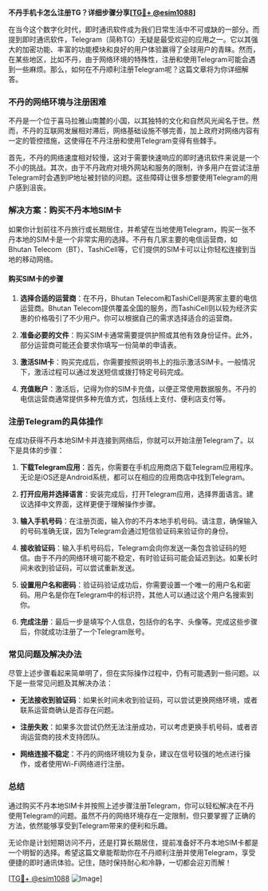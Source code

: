 **不丹手机卡怎么注册TG？详细步骤分享[[TG💪+ @esim1088](https://t.me/s/esim1088)]**

在当今这个数字化时代，即时通讯软件成为我们日常生活中不可或缺的一部分。而提到即时通讯软件，Telegram（简称TG）无疑是最受欢迎的应用之一。它以其强大的加密功能、丰富的功能模块和良好的用户体验赢得了全球用户的青睐。然而，在某些地区，比如不丹，由于网络环境的特殊性，注册和使用Telegram可能会遇到一些麻烦。那么，如何在不丹顺利注册Telegram呢？这篇文章将为你详细解答。

### 不丹的网络环境与注册困难

不丹是一个位于喜马拉雅山南麓的小国，以其独特的文化和自然风光闻名于世。然而，不丹的互联网发展相对滞后，网络基础设施不够完善，加上政府对网络内容有一定的管控措施，这使得在不丹注册和使用Telegram变得有些棘手。

首先，不丹的网络速度相对较慢，这对于需要快速响应的即时通讯软件来说是一个不小的挑战。其次，由于不丹政府对境外网站和服务的限制，许多用户在尝试注册Telegram时会遇到IP地址被封锁的问题。这些障碍让很多想要使用Telegram的用户感到沮丧。

### 解决方案：购买不丹本地SIM卡

如果你计划前往不丹旅行或长期居住，并希望在当地使用Telegram，购买一张不丹本地的SIM卡是一个非常实用的选择。不丹有几家主要的电信运营商，如Bhutan Telecom（BT）、TashiCell等，它们提供的SIM卡可以让你轻松连接到当地的移动网络。

#### 购买SIM卡的步骤

1. **选择合适的运营商**：在不丹，Bhutan Telecom和TashiCell是两家主要的电信运营商。Bhutan Telecom提供覆盖全国的服务，而TashiCell则以较为经济实惠的价格吸引了不少用户。你可以根据自己的需求选择适合的运营商。
   
2. **准备必要的文件**：购买SIM卡通常需要提供护照或其他有效身份证件。此外，部分运营商可能还会要求你填写一份简单的申请表。

3. **激活SIM卡**：购买完成后，你需要按照说明书上的指示激活SIM卡。一般情况下，激活过程可以通过发送短信或拨打特定号码完成。

4. **充值账户**：激活后，记得为你的SIM卡充值，以便正常使用数据服务。不丹的电信运营商通常提供多种充值方式，包括线上支付、便利店支付等。

### 注册Telegram的具体操作

在成功获得不丹本地SIM卡并连接到网络后，你就可以开始注册Telegram了。以下是具体的步骤：

1. **下载Telegram应用**：首先，你需要在手机应用商店下载Telegram应用程序。无论是iOS还是Android系统，都可以在相应的应用商店中找到Telegram。

2. **打开应用并选择语言**：安装完成后，打开Telegram应用，选择界面语言。建议选择中文界面，这样更便于理解操作步骤。

3. **输入手机号码**：在注册页面，输入你的不丹本地手机号码。请注意，确保输入的号码准确无误，因为Telegram会通过短信验证码来验证你的身份。

4. **接收验证码**：输入手机号码后，Telegram会向你发送一条包含验证码的短信。由于不丹的网络环境可能不稳定，有时验证码可能会延迟到达。如果长时间未收到验证码，可以尝试重新发送。

5. **设置用户名和密码**：验证码验证成功后，你需要设置一个唯一的用户名和密码。用户名是你在Telegram中的标识符，其他人可以通过这个用户名搜索到你。

6. **完成注册**：最后一步是填写个人信息，包括你的名字、头像等。完成这些步骤后，你就成功注册了一个Telegram账号。

### 常见问题及解决办法

尽管上述步骤看起来简单明了，但在实际操作过程中，仍有可能遇到一些问题。以下是一些常见问题及其解决办法：

- **无法接收到验证码**：如果长时间未收到验证码，可以尝试更换网络环境，或者联系运营商确认是否存在问题。
  
- **注册失败**：如果多次尝试仍然无法注册成功，可以考虑更换手机号码，或者咨询运营商的技术支持团队。

- **网络连接不稳定**：不丹的网络环境较为复杂，建议在信号较强的地点进行操作，或者使用Wi-Fi网络进行注册。

### 总结

通过购买不丹本地SIM卡并按照上述步骤注册Telegram，你可以轻松解决在不丹使用Telegram的问题。虽然不丹的网络环境存在一定限制，但只要掌握了正确的方法，依然能够享受到Telegram带来的便利和乐趣。

无论你是计划短期访问不丹，还是打算长期居住，提前准备好不丹本地SIM卡都是一个明智的选择。希望这篇文章能帮助你在不丹顺利注册并使用Telegram，享受便捷的即时通讯体验。记住，随时保持耐心和冷静，一切都会迎刃而解！

[[TG💪+ @esim1088](https://t.me/s/esim1088) ![Image](https://i.postimg.cc/4NQfJmqS/Snipaste-2025-05-13-00-14-12.png)]